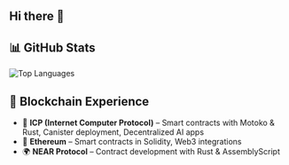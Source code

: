 ## Hi there 👋

## 📊 GitHub Stats

![Top Languages](https://github-readme-stats.vercel.app/api/top-langs/?username=Munyawera-Fils&layout=compact&theme=default)

## 🔗 Blockchain Experience

- 🧠 **ICP (Internet Computer Protocol)** – Smart contracts with Motoko & Rust, Canister deployment, Decentralized AI apps  
- 🔐 **Ethereum** – Smart contracts in Solidity, Web3 integrations  
- 🌍 **NEAR Protocol** – Contract development with Rust & AssemblyScript  
